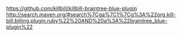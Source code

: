 https://github.com/killbill/killbill-braintree-blue-plugin
http://search.maven.org/#search%7Cga%7C1%7Cg%3A%22org.kill-bill.billing.plugin.ruby%22%20AND%20a%3A%22braintree_blue-plugin%22
